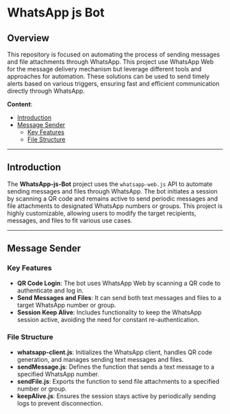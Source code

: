 # WhatsApp js Bot

## Overview
This repository is focused on automating the process of sending messages and file attachments through WhatsApp. This project use WhatsApp Web for the message delivery mechanism but leverage different tools and approaches for automation. These solutions can be used to send timely alerts based on various triggers, ensuring fast and efficient communication directly through WhatsApp.

**Content**:
- [Introduction](#introduction)
- [Message Sender](#message-sender)
  - [Key Features](#key-features)
  - [File Structure](#file-structure)


---

## Introduction
The **WhatsApp-js-Bot** project uses the `whatsapp-web.js` API to automate sending messages and files through WhatsApp. The bot initiates a session by scanning a QR code and remains active to send periodic messages and file attachments to designated WhatsApp numbers or groups. This project is highly customizable, allowing users to modify the target recipients, messages, and files to fit various use cases.

---

## Message Sender

### Key Features
- **QR Code Login**: The bot uses WhatsApp Web by scanning a QR code to authenticate and log in.
- **Send Messages and Files**: It can send both text messages and files to a target WhatsApp number or group.
- **Session Keep Alive**: Includes functionality to keep the WhatsApp session active, avoiding the need for constant re-authentication.


### File Structure
- **whatsapp-client.js**: Initializes the WhatsApp client, handles QR code generation, and manages sending text messages and files.
- **sendMessage.js**: Defines the function that sends a text message to a specified WhatsApp number.
- **sendFile.js**: Exports the function to send file attachments to a specified number or group.
- **keepAlive.js**: Ensures the session stays active by periodically sending logs to prevent disconnection.
